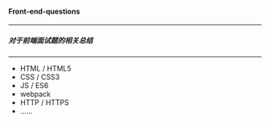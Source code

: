 #### Front-end-questions
***
##### 对于前端面试题的相关总结
***
- HTML / HTML5
- CSS / CSS3
- JS / ES6
- webpack
- HTTP / HTTPS
- ......
